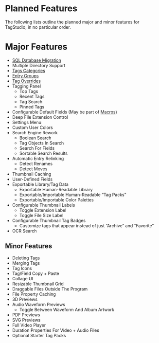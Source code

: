 # Planned Features

The following lists outline the planned major and minor features for TagStudio, in no particular order.

# Major Features

- [SQL Database Migration](/doc/updates/db_migration.md)
- Multiple Directory Support
- [Tags Categories](/doc/library/tag_categories.md)
- [Entry Groups](/doc/library/entry_groups.md)
- [Tag Overrides](/doc/library/tag_overrides.md)
- Tagging Panel
  - Top Tags
  - Recent Tags
  - Tag Search
  - Pinned Tags
- Configurable Default Fields (May be part of [Macros](/doc/utilities/macro.md))
- Deep File Extension Control
- Settings Menu
- Custom User Colors
- Search Engine Rework
  - Boolean Search
  - Tag Objects In Search
  - Search For Fields
  - Sortable Search Results
- Automatic Entry Relinking
  - Detect Renames
  - Detect Moves
- Thumbnail Caching
- User-Defined Fields
- Exportable Library/Tag Data
  - Exportable Human-Readable Library
  - Exportable/Importable Human-Readable “Tag Packs”
  - Exportable/Importable Color Palettes
- Configurable Thumbnail Labels
  - Toggle Extension Label
  - Toggle File Size Label
- Configurable Thumbnail Tag Badges
  - Customize tags that appear instead of just “Archive” and “Favorite”
- OCR Search

## Minor Features

- Deleting Tags
- Merging Tags
- Tag Icons
- Tag/Field Copy + Paste
- Collage UI
- Resizable Thumbnail Grid
- Draggable Files Outside The Program
- File Property Caching
- 3D Previews
- Audio Waveform Previews
  - Toggle Between Waveform And Album Artwork
- PDF Previews
- SVG Previews
- Full Video Player
- Duration Properties For Video + Audio Files
- Optional Starter Tag Packs
